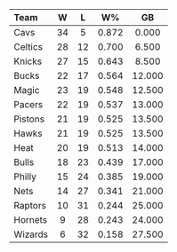 | Team                             |  W  |  L  |  W%   |   GB   |
|:---------------------------------|:---:|:---:|:-----:|:------:|
| [](/r/clevelandcavs) Cavs        | 34  |  5  | 0.872 | 0.000  |
| [](/r/bostonceltics) Celtics     | 28  | 12  | 0.700 | 6.500  |
| [](/r/nyknicks) Knicks           | 27  | 15  | 0.643 | 8.500  |
| [](/r/mkebucks) Bucks            | 22  | 17  | 0.564 | 12.000 |
| [](/r/orlandomagic) Magic        | 23  | 19  | 0.548 | 12.500 |
| [](/r/pacers) Pacers             | 22  | 19  | 0.537 | 13.000 |
| [](/r/detroitpistons) Pistons    | 21  | 19  | 0.525 | 13.500 |
| [](/r/atlantahawks) Hawks        | 21  | 19  | 0.525 | 13.500 |
| [](/r/heat) Heat                 | 20  | 19  | 0.513 | 14.000 |
| [](/r/chicagobulls) Bulls        | 18  | 23  | 0.439 | 17.000 |
| [](/r/sixers) Philly             | 15  | 24  | 0.385 | 19.000 |
| [](/r/gonets) Nets               | 14  | 27  | 0.341 | 21.000 |
| [](/r/torontoraptors) Raptors    | 10  | 31  | 0.244 | 25.000 |
| [](/r/charlottehornets) Hornets  |  9  | 28  | 0.243 | 24.000 |
| [](/r/washingtonwizards) Wizards |  6  | 32  | 0.158 | 27.500 |
